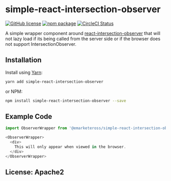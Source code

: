# simple-react-intersection-observer

[![GitHub license](https://img.shields.io/badge/License-Apache%202.0-blue.svg)](https://github.com/eMarketerOSS/simple-react-intersection-observer/blob/master/LICENSE)
[![npm package][npm-badge]][npm]
[![CircleCI Status](https://circleci.com/gh/eMarketerOSS/simple-react-intersection-observer.svg?&style=shield&circle-token=36691e1218925ba1b81126f489ee5d47c7d658a2)](https://circleci.com/gh/eMarketerOSS/simple-react-intersection-observer)

A simple wrapper component around [react-intersection-observer](https://github.com/thebuilder/react-intersection-observer) that will not lazy load if its being called from the server side or if the browser does not support IntersectionObserver.

## Installation

Install using [Yarn](https://yarnpkg.com):

```sh
yarn add simple-react-intersection-observer
```

or NPM:

```sh
npm install simple-react-intersection-observer --save
```

## Example Code

```js
import ObserverWrapper from '@emarketeross/simple-react-intersection-observer'

<ObserverWrapper>
  <div>
    This will only appear when viewed in the browser.
  </div>
</ObserverWrapper>
```

## License: Apache2

[build-badge]: https://img.shields.io/travis/user/repo/master.png?style=flat-square
[build]: https://travis-ci.org/user/repo

[npm-badge]: https://img.shields.io/npm/v/npm-package.png?style=flat-square
[npm]: https://www.npmjs.org/package/npm-package

[coveralls-badge]: https://img.shields.io/coveralls/user/repo/master.png?style=flat-square
[coveralls]: https://coveralls.io/github/user/repo
